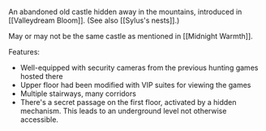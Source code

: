 An abandoned old castle hidden away in the mountains, introduced in [[Valleydream Bloom]]. (See also [[Sylus's nests]].)

May or may not be the same castle as mentioned in [[Midnight Warmth]].

Features:
* Well-equipped with security cameras from the previous hunting games hosted there
* Upper floor had been modified with VIP suites for viewing the games
* Multiple stairways, many corridors
* There's a secret passage on the first floor, activated by a hidden mechanism. This leads to an underground level not otherwise accessible.